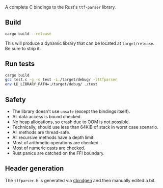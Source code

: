 A complete C bindings to the Rust's `ttf-parser` library.

## Build

```sh
cargo build --release
```

This will produce a dynamic library that can be located at `target/release`.
Be sure to strip it.

## Run tests

```sh
cargo build
gcc test.c -g -o test -L./target/debug/ -lttfparser
env LD_LIBRARY_PATH=./target/debug/ ./test
```

## Safety

- The library doesn't use `unsafe` (except the bindings itself).
- All data access is bound checked.
- No heap allocations, so crash due to OOM is not possible.
- Technically, should use less than 64KiB of stack in worst case scenario.
- All methods are thread-safe.
- All recursive methods have a depth limit.
- Most of arithmetic operations are checked.
- Most of numeric casts are checked.
- Rust panics are catched on the FFI boundary.

## Header generation

The `ttfparser.h` is generated via [cbindgen](https://github.com/eqrion/cbindgen)
and then manually edited a bit.
